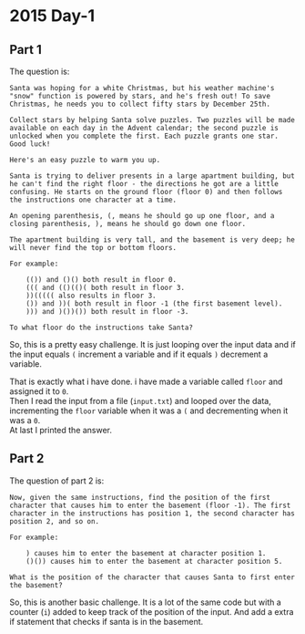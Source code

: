 # 2015 Day-1

## Part 1
The question is:
```
Santa was hoping for a white Christmas, but his weather machine's "snow" function is powered by stars, and he's fresh out! To save Christmas, he needs you to collect fifty stars by December 25th.

Collect stars by helping Santa solve puzzles. Two puzzles will be made available on each day in the Advent calendar; the second puzzle is unlocked when you complete the first. Each puzzle grants one star. Good luck!

Here's an easy puzzle to warm you up.

Santa is trying to deliver presents in a large apartment building, but he can't find the right floor - the directions he got are a little confusing. He starts on the ground floor (floor 0) and then follows the instructions one character at a time.

An opening parenthesis, (, means he should go up one floor, and a closing parenthesis, ), means he should go down one floor.

The apartment building is very tall, and the basement is very deep; he will never find the top or bottom floors.

For example:

    (()) and ()() both result in floor 0.
    ((( and (()(()( both result in floor 3.
    ))((((( also results in floor 3.
    ()) and ))( both result in floor -1 (the first basement level).
    ))) and )())()) both result in floor -3.

To what floor do the instructions take Santa?
```

So, this is a pretty easy challenge. It is just looping over the input data and if the input equals `(` increment a variable and if it equals `)` decrement a variable.

That is exactly what i have done. i have made a variable called `floor` and assigned it to `0`.  
Then I read the input from a file (`input.txt`) and looped over the data, incrementing the `floor` variable when it was a `(` and decrementing when it was a `0`.  
At last I printed the answer.

## Part 2
The question of part 2 is:
```
Now, given the same instructions, find the position of the first character that causes him to enter the basement (floor -1). The first character in the instructions has position 1, the second character has position 2, and so on.

For example:

    ) causes him to enter the basement at character position 1.
    ()()) causes him to enter the basement at character position 5.

What is the position of the character that causes Santa to first enter the basement?
```

So, this is another basic challenge. It is a lot of the same code but with a counter (`i`) added to keep track of the position of the input. And add a extra if statement that checks if santa is in the basement.
